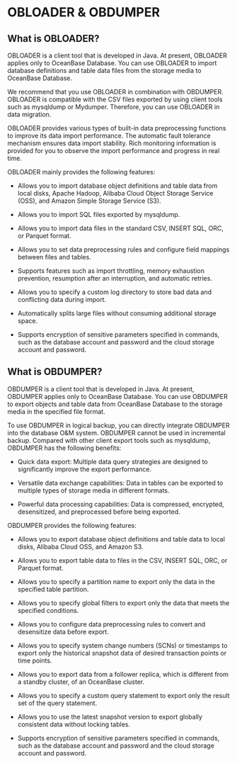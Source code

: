 # OBLOADER & OBDUMPER

## What is OBLOADER?

OBLOADER is a client tool that is developed in Java. At present, OBLOADER applies only to OceanBase Database. You can use OBLOADER to import database definitions and table data files from the storage media to OceanBase Database.

We recommend that you use OBLOADER in combination with OBDUMPER. OBLOADER is compatible with the CSV files exported by using client tools such as mysqldump or Mydumper. Therefore, you can use OBLOADER in data migration.

OBLOADER provides various types of built-in data preprocessing functions to improve its data import performance. The automatic fault tolerance mechanism ensures data import stability. Rich monitoring information is provided for you to observe the import performance and progress in real time.

OBLOADER mainly provides the following features:

* Allows you to import database object definitions and table data from local disks, Apache Hadoop, Alibaba Cloud Object Storage Service (OSS), and Amazon Simple Storage Service (S3).

* Allows you to import SQL files exported by mysqldump.

* Allows you to import data files in the standard CSV, INSERT SQL, ORC, or Parquet format.

* Allows you to set data preprocessing rules and configure field mappings between files and tables.

* Supports features such as import throttling, memory exhaustion prevention, resumption after an interruption, and automatic retries.

* Allows you to specify a custom log directory to store bad data and conflicting data during import.

* Automatically splits large files without consuming additional storage space.

* Supports encryption of sensitive parameters specified in commands, such as the database account and password and the cloud storage account and password.

## What is OBDUMPER?

OBDUMPER is a client tool that is developed in Java. At present, OBDUMPER applies only to OceanBase Database. You can use OBDUMPER to export objects and table data from OceanBase Database to the storage media in the specified file format.

To use OBDUMPER in logical backup, you can directly integrate OBDUMPER into the database O&M system. OBDUMPER cannot be used in incremental backup. Compared with other client export tools such as mysqldump, OBDUMPER has the following benefits:

* Quick data export: Multiple data query strategies are designed to significantly improve the export performance.

* Versatile data exchange capabilities: Data in tables can be exported to multiple types of storage media in different formats.

* Powerful data processing capabilities: Data is compressed, encrypted, desensitized, and preprocessed before being exported.

OBDUMPER provides the following features:

* Allows you to export database object definitions and table data to local disks, Alibaba Cloud OSS, and Amazon S3.

* Allows you to export table data to files in the CSV, INSERT SQL, ORC, or Parquet format.

* Allows you to specify a partition name to export only the data in the specified table partition.

* Allows you to specify global filters to export only the data that meets the specified conditions.

* Allows you to configure data preprocessing rules to convert and desensitize data before export.

* Allows you to specify system change numbers (SCNs) or timestamps to export only the historical snapshot data of desired transaction points or time points.

* Allows you to export data from a follower replica, which is different from a standby cluster, of an OceanBase cluster.  

* Allows you to specify a custom query statement to export only the result set of the query statement.

* Allows you to use the latest snapshot version to export globally consistent data without locking tables.

* Supports encryption of sensitive parameters specified in commands, such as the database account and password and the cloud storage account and password.